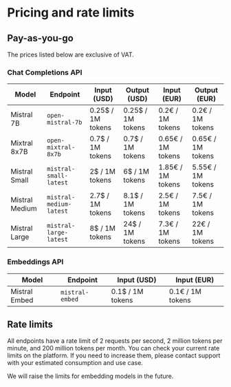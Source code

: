 # Pricing and rate limits

## Pay-as-you-go

The prices listed below are exclusive of VAT.

### Chat Completions API

| Model  | Endpoint  | Input (USD) | Output (USD) | Input (EUR) | Output (EUR) |
|-----------|-----------|-----------|-----------|-----------|-----------|
| Mistral 7B | `open-mistral-7b` | 0.25$ / 1M tokens | 0.25$ / 1M tokens | 0.2€ / 1M tokens | 0.2€ / 1M tokens |
| Mixtral 8x7B | `open-mixtral-8x7b` | 0.7$ / 1M tokens | 0.7$ / 1M tokens | 0.65€ / 1M tokens | 0.65€ / 1M tokens |
| Mistral Small | `mistral-small-latest` | 2$ / 1M tokens | 6$ / 1M tokens | 1.85€ / 1M tokens | 5.55€ / 1M tokens |
| Mistral Medium | `mistral-medium-latest` | 2.7$ / 1M tokens | 8.1$ / 1M tokens | 2.5€ / 1M tokens | 7.5€ / 1M tokens |
| Mistral Large | `mistral-large-latest` | 8$ / 1M tokens | 24$ / 1M tokens | 7.3€ / 1M tokens | 22€ / 1M tokens |

### Embeddings API

| Model  | Endpoint | Input (USD) | Input (EUR) |
|-----------|-----------|-----------|-----------|
| Mistral Embed | `mistral-embed` | 0.1$ / 1M tokens | 0.1€ / 1M tokens |

## Rate limits

All endpoints have a rate limit of 2 requests per second, 2 million tokens per minute, and 200 million tokens per month. You can check your current rate limits on the platform. If you need to increase them, please contact support with your estimated consumption and use case.

We will raise the limits for embedding models in the future.
